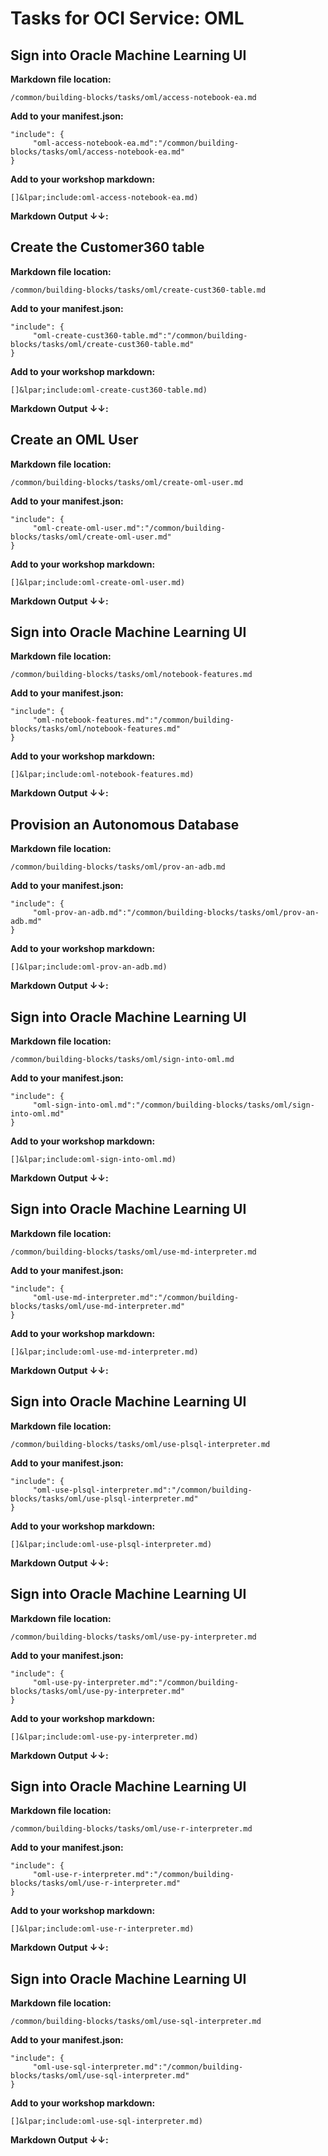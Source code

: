 # Tasks for OCI Service: OML
## Sign into Oracle Machine Learning UI
**Markdown file location:**
```
/common/building-blocks/tasks/oml/access-notebook-ea.md
```

**Add to your manifest.json:**
```
"include": {
     "oml-access-notebook-ea.md":"/common/building-blocks/tasks/oml/access-notebook-ea.md"
}
```

**Add to your workshop markdown:**
```
[]&lpar;include:oml-access-notebook-ea.md)
```

**Markdown Output &#8595;&#8595;:**
 
[](include:oml-access-notebook-ea.md)
 
## Create the Customer360 table
**Markdown file location:**
```
/common/building-blocks/tasks/oml/create-cust360-table.md
```

**Add to your manifest.json:**
```
"include": {
     "oml-create-cust360-table.md":"/common/building-blocks/tasks/oml/create-cust360-table.md"
}
```

**Add to your workshop markdown:**
```
[]&lpar;include:oml-create-cust360-table.md)
```

**Markdown Output &#8595;&#8595;:**
 
[](include:oml-create-cust360-table.md)
 
## Create an OML User
**Markdown file location:**
```
/common/building-blocks/tasks/oml/create-oml-user.md
```

**Add to your manifest.json:**
```
"include": {
     "oml-create-oml-user.md":"/common/building-blocks/tasks/oml/create-oml-user.md"
}
```

**Add to your workshop markdown:**
```
[]&lpar;include:oml-create-oml-user.md)
```

**Markdown Output &#8595;&#8595;:**
 
[](include:oml-create-oml-user.md)
 
## Sign into Oracle Machine Learning UI
**Markdown file location:**
```
/common/building-blocks/tasks/oml/notebook-features.md
```

**Add to your manifest.json:**
```
"include": {
     "oml-notebook-features.md":"/common/building-blocks/tasks/oml/notebook-features.md"
}
```

**Add to your workshop markdown:**
```
[]&lpar;include:oml-notebook-features.md)
```

**Markdown Output &#8595;&#8595;:**
 
[](include:oml-notebook-features.md)
 
## Provision an Autonomous Database
**Markdown file location:**
```
/common/building-blocks/tasks/oml/prov-an-adb.md
```

**Add to your manifest.json:**
```
"include": {
     "oml-prov-an-adb.md":"/common/building-blocks/tasks/oml/prov-an-adb.md"
}
```

**Add to your workshop markdown:**
```
[]&lpar;include:oml-prov-an-adb.md)
```

**Markdown Output &#8595;&#8595;:**
 
[](include:oml-prov-an-adb.md)
 
## Sign into Oracle Machine Learning UI
**Markdown file location:**
```
/common/building-blocks/tasks/oml/sign-into-oml.md
```

**Add to your manifest.json:**
```
"include": {
     "oml-sign-into-oml.md":"/common/building-blocks/tasks/oml/sign-into-oml.md"
}
```

**Add to your workshop markdown:**
```
[]&lpar;include:oml-sign-into-oml.md)
```

**Markdown Output &#8595;&#8595;:**
 
[](include:oml-sign-into-oml.md)
 
## Sign into Oracle Machine Learning UI
**Markdown file location:**
```
/common/building-blocks/tasks/oml/use-md-interpreter.md
```

**Add to your manifest.json:**
```
"include": {
     "oml-use-md-interpreter.md":"/common/building-blocks/tasks/oml/use-md-interpreter.md"
}
```

**Add to your workshop markdown:**
```
[]&lpar;include:oml-use-md-interpreter.md)
```

**Markdown Output &#8595;&#8595;:**
 
[](include:oml-use-md-interpreter.md)
 
## Sign into Oracle Machine Learning UI
**Markdown file location:**
```
/common/building-blocks/tasks/oml/use-plsql-interpreter.md
```

**Add to your manifest.json:**
```
"include": {
     "oml-use-plsql-interpreter.md":"/common/building-blocks/tasks/oml/use-plsql-interpreter.md"
}
```

**Add to your workshop markdown:**
```
[]&lpar;include:oml-use-plsql-interpreter.md)
```

**Markdown Output &#8595;&#8595;:**
 
[](include:oml-use-plsql-interpreter.md)
 
## Sign into Oracle Machine Learning UI
**Markdown file location:**
```
/common/building-blocks/tasks/oml/use-py-interpreter.md
```

**Add to your manifest.json:**
```
"include": {
     "oml-use-py-interpreter.md":"/common/building-blocks/tasks/oml/use-py-interpreter.md"
}
```

**Add to your workshop markdown:**
```
[]&lpar;include:oml-use-py-interpreter.md)
```

**Markdown Output &#8595;&#8595;:**
 
[](include:oml-use-py-interpreter.md)
 
## Sign into Oracle Machine Learning UI
**Markdown file location:**
```
/common/building-blocks/tasks/oml/use-r-interpreter.md
```

**Add to your manifest.json:**
```
"include": {
     "oml-use-r-interpreter.md":"/common/building-blocks/tasks/oml/use-r-interpreter.md"
}
```

**Add to your workshop markdown:**
```
[]&lpar;include:oml-use-r-interpreter.md)
```

**Markdown Output &#8595;&#8595;:**
 
[](include:oml-use-r-interpreter.md)
 
## Sign into Oracle Machine Learning UI
**Markdown file location:**
```
/common/building-blocks/tasks/oml/use-sql-interpreter.md
```

**Add to your manifest.json:**
```
"include": {
     "oml-use-sql-interpreter.md":"/common/building-blocks/tasks/oml/use-sql-interpreter.md"
}
```

**Add to your workshop markdown:**
```
[]&lpar;include:oml-use-sql-interpreter.md)
```

**Markdown Output &#8595;&#8595;:**
 
[](include:oml-use-sql-interpreter.md)
 